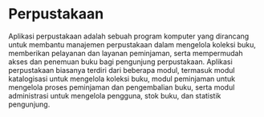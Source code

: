 # Perpustakaan

Aplikasi perpustakaan adalah sebuah program komputer yang dirancang untuk membantu manajemen perpustakaan dalam mengelola koleksi buku, memberikan pelayanan dan layanan peminjaman, serta mempermudah akses dan penemuan buku bagi pengunjung perpustakaan. Aplikasi perpustakaan biasanya terdiri dari beberapa modul, termasuk modul katalogisasi untuk mengelola koleksi buku, modul peminjaman untuk mengelola proses peminjaman dan pengembalian buku, serta modul administrasi untuk mengelola pengguna, stok buku, dan statistik pengunjung.
